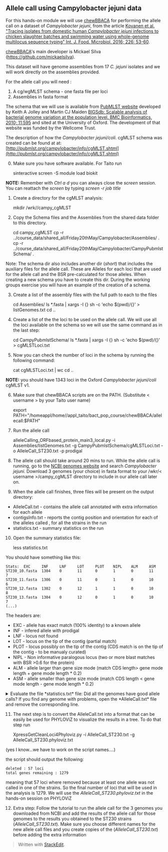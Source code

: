 
## Allele call using Campylobacter jejuni data ##

For this hands-on module we will use [chewBBACA](https://github.com/mickaelsilva/chewBBACA) for performing the allele call on a dataset of *Campylobacter jejuni*, from the article 
[Kovanen et al. "Tracing isolates from domestic human *Campylobacter jejuni* infections to chicken slaughter batches and swimming water using whole-genome multilocus sequence typing" Int. J. Food. Microbiol. 2016; 226: 53-60](http://www.ncbi.nlm.nih.gov/pubmed/27041390).

[chewBBACA](https://github.com/mickaelsilva/chewBBACA)'s main developer is Mickael Silva (https://github.com/mickaelsilva).

This dataset will have genome assemblies from 17 *C. jejuni* isolates and we will work directly on the assemblies provided.

For the allele call you will need :  

 1. A cg/wgMLST schema - one fasta file per loci
 2. Assemblies in fasta format

The schema that we will use is available from [PubMLST website](http://pubmlst.org/) developed by Keith A Jolley and Martin CJ Maiden  [BIGSdb: Scalable analysis of bacterial genome variation at the population level. BMC Bioinformatics, 2010; 11:595](http://bmcbioinformatics.biomedcentral.com/articles/10.1186/1471-2105-11-595) and sited at the University of Oxford. The development of that website was funded by the Wellcome Trust.

The description of how the  *Campylobacter jejuni/coli*. cgMLST schema was created can be found at at: [http://pubmlst.org/campylobacter/info/cgMLST.shtml](http://pubmlst.org/campylobacter/info/cgMLST.shtml)

0) Make sure you have software available. For Taito run

    sinteractive
    screen -S <job title>
    module load biokit
    
**NOTE:** Remember with *Ctrl a d* you can always close the *screen* session. You can reattach the *screen* by typing *screen -r job title*

1) Create a directory for the cgMLST analysis:

    mkdir /wrk/<username>/campy_cgMLST

2) Copy the Schema files and the Assemblies from the shared data folder to this directory. 
		
    cd campy_cgMLST
    cp -r ../course_data/shared_all/Friday20thMay/Campylobacter/Assemblies/ .
    cp -r ../course_data/shared_all/Friday20thMay/Campylobacter/CampyPubmlstSchema/ .
  
  Note: The schema dir also includes another dir (*short*) that includes the auxiliary files for the allele call. These are Alleles for each loci that are used for the allele call and the BSR pre-calculated for those alleles. When creating a new schema you have to create this dir. During the working groups exercise you will have an example of the creation of a schema.
   
3) Create a list of the assembly files with the full path to each to the files

	cd Assemblies/
	ls *.fasta | xargs -I {} sh -c 'echo $(pwd)/{}' > listGenomes.txt
	cd ..
	
4) Create a list of the the loci to be used on the allele call. We will use all the loci available on the schema so we will use the same command as in the last step:

	cd CampyPubmlstSchema/
	ls *.fasta | xargs -I {} sh -c 'echo $(pwd)/{}' > cgMLSTLoci.txt

5) Now you can check the number of loci in the schema by running the following command:
	
	cat cgMLSTLoci.txt | wc
	cd ..
	 
**NOTE:** you should have 1343 loci in the Oxford *Campylobacter jejuni/coli* cgMLST v1.

6) Make sure that chewBBACA scripts are on the PATH. (Substitute < username > by your Taito user name)

    export PATH="/homeappl/home/<username>/appl_taito/bact_pop_course/chewBBACA/allelecall:$PATH"

7) Run the allele call

     alleleCalling_ORFbased_protein_main3_local.py -i Assemblies/listGenomes.txt -g CampyPubmlstSchema/cgMLSTLoci.txt -o AlleleCall_ST230.txt -p prodigal

8) The allele call should take around 20 mins to run. While the allele call is running, go to the [NCBI genomes website](http://www.ncbi.nlm.nih.gov/genome/) and search *Campylobacter jejuni*. Download 3 genomes (your choice) in fasta format to your  /wkr/< username >/campy_cgMLST directory to include in our allele call later on.

9) When the allele call finishes, three files will be present on the output directory:    

 - AlleleCall.txt  - contains the allele call annotated with extra information for each allele 
 - contigsInfo.txt - reports the contig position and orientation for each of the alleles  called , for all the strains in the run
 - statistics.txt - summary statistics on the run

10) Open the summary statistics file:

    less statistics.txt
 
 You should have something like this:
 

    Stats:  EXC     INF     LNF     LOT     PLOT    NIPL    ALM     ASM
	ST230_10.fasta  1304    0       11      0       1       0       11      7
	ST230_11.fasta  1306    0       11      0       1       0       10      6
	ST230_12.fasta  1302    0       12      1       1       0       10      8
	ST230_13.fasta  1304    0       12      0       1       0       10      7
	(...)


The headers are:

 - EXC - allele has exact match (100% identity) to a known allele
 - INF - infered allele with prodigal
 - LNF - locus not found
 - LOT - locus on the tip of the contig (partial match)
 - PLOT - locus possibly on the tip of the contig (CDS match is on the tip of the contig - to be manualy curated) 
 - NIPL - Non informative paralogous locus (two or more blast matches with BSR >0.6 for the protein)
 - ALM - allele larger than gene size mode (match CDS length> gene mode length + gene mode length * 0.2)
 - ASM - allele smaller than gene size mode (match CDS length < gene mode length - gene mode length * 0.2)
 
<details> <summary>Evaluate the file *statistics.txt* file: Did all the genomes have good allele calls?  If you find any genome with problems, open the *AlleleCall.txt* file and remove the corresponding line. </summary> The ST230_9.fasta has 1332 locus not found (LNF). Check the file size for this genome to see if matches the other strains. Remove this genome from the AlleleCall.txt
</details>

11) The next step is to convert the AlleleCall.txt into a format that can be easily be used for PHYLOViZ to visualize the results in a tree. To do that step run 

    XpressGetCleanLoci4Phyloviz.py -i AlleleCall_ST230.txt -g AlleleCall_ST230.phyloviz.txt 

(yes I know...we have to work on the script names....) 

the script should output the following:

    deleted : 57 loci
	total genes remaining : 1279

meaning that 57 loci where removed because at least one allele was not called in one of the strains. So the final number of loci that will be used in the analysis is 1279. We will use the *AlleleCall_ST230.phyloviz.txt* in the hands-on session on PHYLOViZ

12) Extra step: Follow the tutorial to run the allele call for the 3 genomes you downloaded from NCBI and add the results of the allele call for those genomes to the results you obtained to the ST230 strains (*AlleleCall_ST230.txt*). Make sure you choose different names for the new allele call files and you create copies of the (*AlleleCall_ST230.txt*) before adding the extra information  

> Written with [StackEdit](https://stackedit.io/).

